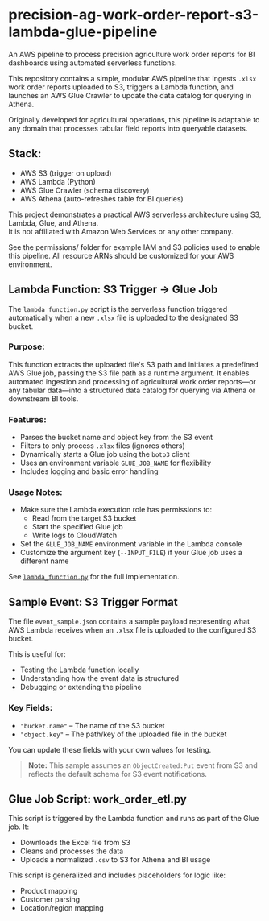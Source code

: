 # precision-ag-work-order-report-s3-lambda-glue-pipeline
An AWS pipeline to process precision agriculture work order reports for BI dashboards using automated serverless functions.

This repository contains a simple, modular AWS pipeline that ingests `.xlsx` work order reports uploaded to S3, triggers a Lambda function, and launches an AWS Glue Crawler to update the data catalog for querying in Athena.

Originally developed for agricultural operations, this pipeline is adaptable to any domain that processes tabular field reports into queryable datasets.

## Stack:
- AWS S3 (trigger on upload)
- AWS Lambda (Python)
- AWS Glue Crawler (schema discovery)
- AWS Athena (auto-refreshes table for BI queries)

This project demonstrates a practical AWS serverless architecture using S3, Lambda, Glue, and Athena.  
It is not affiliated with Amazon Web Services or any other company.

See the permissions/ folder for example IAM and S3 policies used to enable this pipeline. All resource ARNs should be customized for your AWS environment.

## Lambda Function: S3 Trigger → Glue Job

The `lambda_function.py` script is the serverless function triggered automatically when a new `.xlsx` file is uploaded to the designated S3 bucket.

### Purpose:
This function extracts the uploaded file's S3 path and initiates a predefined AWS Glue job, passing the S3 file path as a runtime argument. It enables automated ingestion and processing of agricultural work order reports—or any tabular data—into a structured data catalog for querying via Athena or downstream BI tools.

### Features:
- Parses the bucket name and object key from the S3 event
- Filters to only process `.xlsx` files (ignores others)
- Dynamically starts a Glue job using the `boto3` client
- Uses an environment variable `GLUE_JOB_NAME` for flexibility
- Includes logging and basic error handling

### Usage Notes:
- Make sure the Lambda execution role has permissions to:
  - Read from the target S3 bucket
  - Start the specified Glue job
  - Write logs to CloudWatch
- Set the `GLUE_JOB_NAME` environment variable in the Lambda console
- Customize the argument key (`--INPUT_FILE`) if your Glue job uses a different name

See [`lambda_function.py`](lambda_function.py) for the full implementation.

## Sample Event: S3 Trigger Format

The file `event_sample.json` contains a sample payload representing what AWS Lambda receives when an `.xlsx` file is uploaded to the configured S3 bucket.

This is useful for:
- Testing the Lambda function locally
- Understanding how the event data is structured
- Debugging or extending the pipeline

### Key Fields:
- `"bucket.name"` – The name of the S3 bucket
- `"object.key"` – The path/key of the uploaded file in the bucket

You can update these fields with your own values for testing.

> **Note:** This sample assumes an `ObjectCreated:Put` event from S3 and reflects the default schema for S3 event notifications.

## Glue Job Script: work_order_etl.py

This script is triggered by the Lambda function and runs as part of the Glue job. It:
- Downloads the Excel file from S3
- Cleans and processes the data
- Uploads a normalized `.csv` to S3 for Athena and BI usage

This script is generalized and includes placeholders for logic like:
- Product mapping
- Customer parsing
- Location/region mapping
